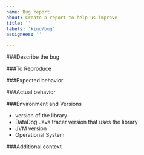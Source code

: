 ```yaml
---
name: Bug report
about: Create a report to help us improve
title: ''
labels: 'kind/bug'
assignees: ''

---
```


###Describe the bug
<!-- A clear and concise description of what the bug is. -->

###To Reproduce
<!-- Steps to reproduce the behavior: -->

###Expected behavior
<!-- A clear and concise description of what you expected to happen. -->

###Actual behavior
<!-- What did you see instead? -->

###Environment and Versions
<!-- A clear and precise description of your setup: -->
- version of the library
- DataDog Java tracer version that uses the library
- JVM version
- Operational System

###Additional context
<!-- Add any other context about the problem here. -->
